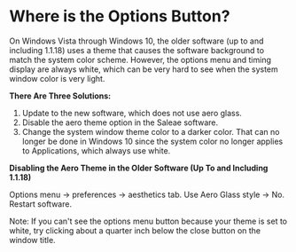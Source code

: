 # Where is the Options Button?

On Windows Vista through Windows 10, the older software \(up to and including 1.1.18\) uses a theme that causes the software background to match the system color scheme. However, the options menu and timing display are always white, which can be very hard to see when the system window color is very light.

**There Are Three Solutions:**

1. Update to the new software, which does not use aero glass.
2. Disable the aero theme option in the Saleae software.
3. Change the system window theme color to a darker color. That can no longer be done in Windows 10 since the system color no longer applies to Applications, which always use white.

**Disabling the Aero Theme in the Older Software \(Up To and Including 1.1.18\)**

Options menu -&gt; preferences -&gt; aesthetics tab. Use Aero Glass style -&gt; No. Restart software.

Note: If you can't see the options menu button because your theme is set to white, try clicking about a quarter inch below the close button on the window title.

